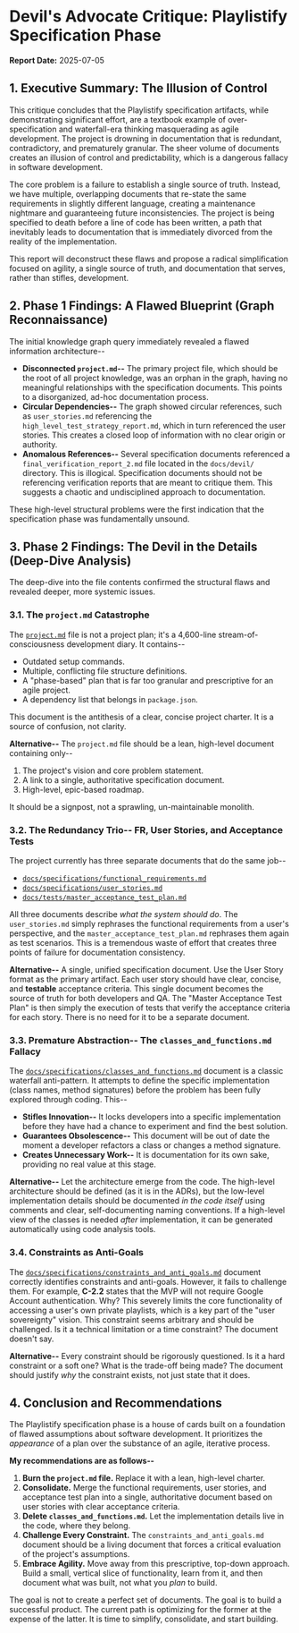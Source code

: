# Devil's Advocate Critique: Playlistify Specification Phase

**Report Date:** 2025-07-05

## 1. Executive Summary: The Illusion of Control

This critique concludes that the Playlistify specification artifacts, while demonstrating significant effort, are a textbook example of over-specification and waterfall-era thinking masquerading as agile development. The project is drowning in documentation that is redundant, contradictory, and prematurely granular. The sheer volume of documents creates an illusion of control and predictability, which is a dangerous fallacy in software development.

The core problem is a failure to establish a single source of truth. Instead, we have multiple, overlapping documents that re-state the same requirements in slightly different language, creating a maintenance nightmare and guaranteeing future inconsistencies. The project is being specified to death before a line of code has been written, a path that inevitably leads to documentation that is immediately divorced from the reality of the implementation.

This report will deconstruct these flaws and propose a radical simplification focused on agility, a single source of truth, and documentation that serves, rather than stifles, development.

## 2. Phase 1 Findings: A Flawed Blueprint (Graph Reconnaissance)

The initial knowledge graph query immediately revealed a flawed information architecture--

*   **Disconnected `project.md`--** The primary project file, which should be the root of all project knowledge, was an orphan in the graph, having no meaningful relationships with the specification documents. This points to a disorganized, ad-hoc documentation process.
*   **Circular Dependencies--** The graph showed circular references, such as `user_stories.md` referencing the `high_level_test_strategy_report.md`, which in turn referenced the user stories. This creates a closed loop of information with no clear origin or authority.
*   **Anomalous References--** Several specification documents referenced a `final_verification_report_2.md` file located in the `docs/devil/` directory. This is illogical. Specification documents should not be referencing verification reports that are meant to critique them. This suggests a chaotic and undisciplined approach to documentation.

These high-level structural problems were the first indication that the specification phase was fundamentally unsound.

## 3. Phase 2 Findings: The Devil in the Details (Deep-Dive Analysis)

The deep-dive into the file contents confirmed the structural flaws and revealed deeper, more systemic issues.

### 3.1. The `project.md` Catastrophe

The [`project.md`](project.md:1) file is not a project plan; it's a 4,600-line stream-of-consciousness development diary. It contains--
*   Outdated setup commands.
*   Multiple, conflicting file structure definitions.
*   A "phase-based" plan that is far too granular and prescriptive for an agile project.
*   A dependency list that belongs in `package.json`.

This document is the antithesis of a clear, concise project charter. It is a source of confusion, not clarity.

**Alternative--** The `project.md` file should be a lean, high-level document containing only--
1.  The project's vision and core problem statement.
2.  A link to a single, authoritative specification document.
3.  High-level, epic-based roadmap.

It should be a signpost, not a sprawling, un-maintainable monolith.

### 3.2. The Redundancy Trio-- FR, User Stories, and Acceptance Tests

The project currently has three separate documents that do the same job--
*   [`docs/specifications/functional_requirements.md`](docs/specifications/functional_requirements.md:1)
*   [`docs/specifications/user_stories.md`](docs/specifications/user_stories.md:1)
*   [`docs/tests/master_acceptance_test_plan.md`](docs/tests/master_acceptance_test_plan.md:1)

All three documents describe *what the system should do*. The `user_stories.md` simply rephrases the functional requirements from a user's perspective, and the `master_acceptance_test_plan.md` rephrases them again as test scenarios. This is a tremendous waste of effort that creates three points of failure for documentation consistency.

**Alternative--** A single, unified specification document. Use the User Story format as the primary artifact. Each user story should have clear, concise, and **testable** acceptance criteria. This single document becomes the source of truth for both developers and QA. The "Master Acceptance Test Plan" is then simply the execution of tests that verify the acceptance criteria for each story. There is no need for it to be a separate document.

### 3.3. Premature Abstraction-- The `classes_and_functions.md` Fallacy

The [`docs/specifications/classes_and_functions.md`](docs/specifications/classes_and_functions.md:1) document is a classic waterfall anti-pattern. It attempts to define the specific implementation (class names, method signatures) before the problem has been fully explored through coding. This--
*   **Stifles Innovation--** It locks developers into a specific implementation before they have had a chance to experiment and find the best solution.
*   **Guarantees Obsolescence--** This document will be out of date the moment a developer refactors a class or changes a method signature.
*   **Creates Unnecessary Work--** It is documentation for its own sake, providing no real value at this stage.

**Alternative--** Let the architecture emerge from the code. The high-level architecture should be defined (as it is in the ADRs), but the low-level implementation details should be documented *in the code itself* using comments and clear, self-documenting naming conventions. If a high-level view of the classes is needed *after* implementation, it can be generated automatically using code analysis tools.

### 3.4. Constraints as Anti-Goals

The [`docs/specifications/constraints_and_anti_goals.md`](docs/specifications/constraints_and_anti_goals.md:1) document correctly identifies constraints and anti-goals. However, it fails to challenge them. For example, **C-2.2** states that the MVP will not require Google Account authentication. Why? This severely limits the core functionality of accessing a user's own private playlists, which is a key part of the "user sovereignty" vision. This constraint seems arbitrary and should be challenged. Is it a technical limitation or a time constraint? The document doesn't say.

**Alternative--** Every constraint should be rigorously questioned. Is it a hard constraint or a soft one? What is the trade-off being made? The document should justify *why* the constraint exists, not just state that it does.

## 4. Conclusion and Recommendations

The Playlistify specification phase is a house of cards built on a foundation of flawed assumptions about software development. It prioritizes the *appearance* of a plan over the substance of an agile, iterative process.

**My recommendations are as follows--**

1.  **Burn the `project.md` file.** Replace it with a lean, high-level charter.
2.  **Consolidate.** Merge the functional requirements, user stories, and acceptance test plan into a single, authoritative document based on user stories with clear acceptance criteria.
3.  **Delete `classes_and_functions.md`.** Let the implementation details live in the code, where they belong.
4.  **Challenge Every Constraint.** The `constraints_and_anti_goals.md` document should be a living document that forces a critical evaluation of the project's assumptions.
5.  **Embrace Agility.** Move away from this prescriptive, top-down approach. Build a small, vertical slice of functionality, learn from it, and then document what was built, not what you *plan* to build.

The goal is not to create a perfect set of documents. The goal is to build a successful product. The current path is optimizing for the former at the expense of the latter. It is time to simplify, consolidate, and start building.
